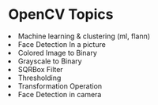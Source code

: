 # OpenCV Topics

<li>Machine learning & clustering (ml, flann)</li>
<li>Face Detection In a picture</li>
<li>Colored Image to Binary</li>
<li>Grayscale to Binary</li>
<li>SQRBox Filter</li>
<li>Thresholding</li>
<li>Transformation Operation </li>
<li>Face Detection in camera</li>
